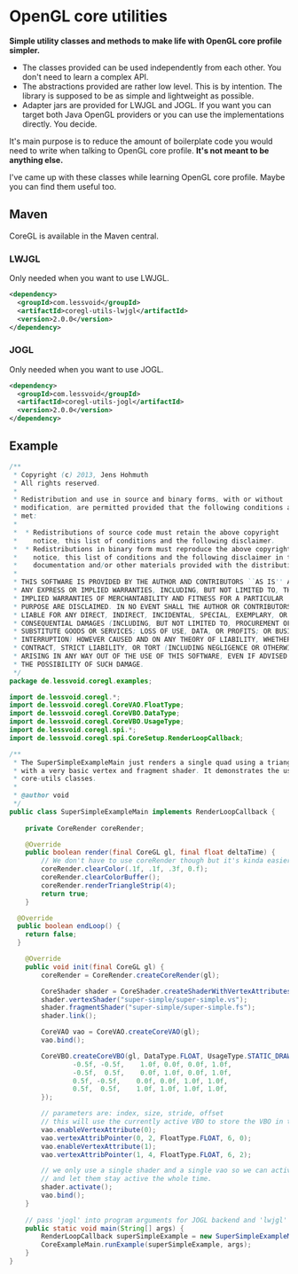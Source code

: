 # OpenGL core utilities

**Simple utility classes and methods to make life with OpenGL core profile simpler.**

- The classes provided can be used independently from each other. You don't need to learn a complex API.
- The abstractions provided are rather low level. This is by intention. The library is supposed to be as simple and lightweight as possible.
- Adapter jars are provided for LWJGL and JOGL. If you want you can target both Java OpenGL providers or you can use the implementations directly. You decide. 

It's main purpose is to reduce the amount of boilerplate code you would need to write when talking to OpenGL core profile.
**It's not meant to be anything else.**

I've came up with these classes while learning OpenGL core profile. Maybe you can find them useful too.

## Maven

CoreGL is available in the Maven central.

### LWJGL

Only needed when you want to use LWJGL.

```XML
<dependency>
  <groupId>com.lessvoid</groupId>
  <artifactId>coregl-utils-lwjgl</artifactId>
  <version>2.0.0</version>
</dependency>
```

### JOGL

Only needed when you want to use JOGL.

```XML
<dependency>
  <groupId>com.lessvoid</groupId>
  <artifactId>coregl-utils-jogl</artifactId>
  <version>2.0.0</version>
</dependency>
```

## Example

```java
/**
 * Copyright (c) 2013, Jens Hohmuth 
 * All rights reserved. 
 * 
 * Redistribution and use in source and binary forms, with or without 
 * modification, are permitted provided that the following conditions are 
 * met: 
 * 
 *  * Redistributions of source code must retain the above copyright 
 *    notice, this list of conditions and the following disclaimer. 
 *  * Redistributions in binary form must reproduce the above copyright 
 *    notice, this list of conditions and the following disclaimer in the 
 *    documentation and/or other materials provided with the distribution. 
 * 
 * THIS SOFTWARE IS PROVIDED BY THE AUTHOR AND CONTRIBUTORS ``AS IS'' AND 
 * ANY EXPRESS OR IMPLIED WARRANTIES, INCLUDING, BUT NOT LIMITED TO, THE 
 * IMPLIED WARRANTIES OF MERCHANTABILITY AND FITNESS FOR A PARTICULAR 
 * PURPOSE ARE DISCLAIMED. IN NO EVENT SHALL THE AUTHOR OR CONTRIBUTORS BE 
 * LIABLE FOR ANY DIRECT, INDIRECT, INCIDENTAL, SPECIAL, EXEMPLARY, OR 
 * CONSEQUENTIAL DAMAGES (INCLUDING, BUT NOT LIMITED TO, PROCUREMENT OF 
 * SUBSTITUTE GOODS OR SERVICES; LOSS OF USE, DATA, OR PROFITS; OR BUSINESS 
 * INTERRUPTION) HOWEVER CAUSED AND ON ANY THEORY OF LIABILITY, WHETHER IN 
 * CONTRACT, STRICT LIABILITY, OR TORT (INCLUDING NEGLIGENCE OR OTHERWISE) 
 * ARISING IN ANY WAY OUT OF THE USE OF THIS SOFTWARE, EVEN IF ADVISED OF 
 * THE POSSIBILITY OF SUCH DAMAGE.
 */
package de.lessvoid.coregl.examples;

import de.lessvoid.coregl.*;
import de.lessvoid.coregl.CoreVAO.FloatType;
import de.lessvoid.coregl.CoreVBO.DataType;
import de.lessvoid.coregl.CoreVBO.UsageType;
import de.lessvoid.coregl.spi.*;
import de.lessvoid.coregl.spi.CoreSetup.RenderLoopCallback;

/**
 * The SuperSimpleExampleMain just renders a single quad using a triangle strip
 * with a very basic vertex and fragment shader. It demonstrates the use of the
 * core-utils classes.
 *
 * @author void
 */
public class SuperSimpleExampleMain implements RenderLoopCallback {
	
	private CoreRender coreRender;

	@Override
	public boolean render(final CoreGL gl, final float deltaTime) {
		// We don't have to use coreRender though but it's kinda easier that way
		coreRender.clearColor(.1f, .1f, .3f, 0.f);
		coreRender.clearColorBuffer();
		coreRender.renderTriangleStrip(4);
		return true;
	}

  @Override
  public boolean endLoop() {
    return false;
  }

	@Override
	public void init(final CoreGL gl) {
		coreRender = CoreRender.createCoreRender(gl);

		CoreShader shader = CoreShader.createShaderWithVertexAttributes(gl, "vVertex", "vColor");
		shader.vertexShader("super-simple/super-simple.vs");
		shader.fragmentShader("super-simple/super-simple.fs");
		shader.link();

		CoreVAO vao = CoreVAO.createCoreVAO(gl);
		vao.bind();

		CoreVBO.createCoreVBO(gl, DataType.FLOAT, UsageType.STATIC_DRAW, new Float[] {
				-0.5f, -0.5f,    1.0f, 0.0f, 0.0f, 1.0f,
				-0.5f,  0.5f,    0.0f, 1.0f, 0.0f, 1.0f,
				0.5f, -0.5f,    0.0f, 0.0f, 1.0f, 1.0f,
				0.5f,  0.5f,    1.0f, 1.0f, 1.0f, 1.0f,
		});

		// parameters are: index, size, stride, offset
		// this will use the currently active VBO to store the VBO in the VAO
		vao.enableVertexAttribute(0);
		vao.vertexAttribPointer(0, 2, FloatType.FLOAT, 6, 0);
		vao.enableVertexAttribute(1);
		vao.vertexAttribPointer(1, 4, FloatType.FLOAT, 6, 2);

		// we only use a single shader and a single vao so we can activate both here
		// and let them stay active the whole time.
		shader.activate();
		vao.bind();
	}
	
	// pass 'jogl' into program arguments for JOGL backend and 'lwjgl' for LWJGL backend
	public static void main(String[] args) {
		RenderLoopCallback superSimpleExample = new SuperSimpleExampleMain();
		CoreExampleMain.runExample(superSimpleExample, args);
	}
}
```
